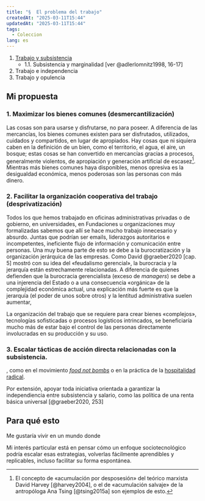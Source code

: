 ```yaml
---
title: "§  El problema del trabajo"
createdAt: "2025-03-11T15:44"
updatedAt: "2025-03-11T15:44"
tags:
  - Coleccion
lang: es
---
```


1. [Trabajo y subsistencia](trabajo-y-subsistencia)
    - 1.1. Subsistencia y marginalidad [ver @adlerlomnitz1998, 16-17]
2. Trabajo e independencia
3. Trabajo y opulencia

## Mi propuesta

### 1. Maximizar los bienes comunes (desmercantilización)

Las cosas son para usarse y disfrutarse, no para poseer. A diferencia de las mercancías, los bienes comunes existen para ser disfrutados, utilizados, cuidados y compartidos, en lugar de apropiados. Hay cosas que ni siquiera caben en la definición de un bien, como el territorio, el agua, el aire, un bosque; estas cosas se han convertido en mercancías gracias a procesos, generalmente violentos, de apropiación y generación artificial de escasez[^6]. Mientras más bienes comunes haya disponibles, menos opresiva es la desigualdad económica, menos poderosas son las personas con más dinero.

[^6]: El concepto de «acumulación por desposesión» del teórico marxista David Harvey [@harvey2004], o el de «acumulación salvaje» de la antropóloga Ana Tsing [@tsing2015a] son ejemplos de esto.

### 2. Facilitar la organización cooperativa del trabajo (desprivatización)

Todos los que hemos trabajado en oficinas administrativas privadas o de gobierno, en universidades, en Fundaciones u organizaciones muy formalizadas sabemos que allí se hace mucho trabajo innecesario y absurdo. Juntas que podrían ser emails, liderazgos autoritarios e incompetentes, ineficiente flujo de información y comunicación entre personas. Una muy buena parte de esto se debe a la burocratización y la organización jerárquica de las empresas. Como David @graeber2020 [cap. 5] mostró con su idea del «feudalismo gerencial», la burocracia y la jerarquía están estrechamente relacionadas. A diferencia de quienes defienden que la burocracia gerencialista (exceso de *managers*) se debe a una injerencia del Estado o a una consecuencia «orgánica» de la complejidad económica actual, una explicación más fuerte es que la jerarquía (el poder de unos sobre otros) y la lentitud administrativa suelen aumentar,

La organización del trabajo que se requiere para crear bienes «complejos», tecnologías sofisticadas o procesos logísticos intrincados, se beneficiaría mucho más de estar bajo el control de las personas directamente involucradas en su producción y su uso.

### 3. Escalar tácticas de acción directa relacionadas con la subsistencia.

, como en el movimiento [*food not bombs*](https://en.wikipedia.org/wiki/Food_Not_Bombs) o en la práctica de la [hospitalidad radical](https://www.youtube.com/watch?v=9n9JRw6nyLU).

Por extensión, apoyar toda iniciativa orientada a garantizar la independiencia entre subsistencia y salario, como las política de una renta básica universal [@graeber2020, 253]


## Para qué esto

Me gustaría vivir en un mundo donde

Mi interés particular está en pensar cómo un enfoque sociotecnológico podría escalar esas estrategias, volverlas fácilmente aprendibles y replicables, incluso facilitar su forma espontánea.
